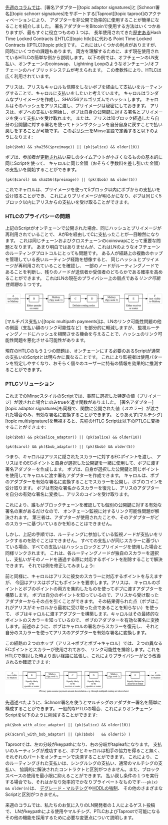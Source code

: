[先週のコラムでは][p4tr sig adaptors]、[署名アダプター][topic adaptor signatures]と
[Schnorr署名][topic schnorr signatures]をサポートする[Taproot][topic taproot]のアクティベーションにより、
アダプターを非公開で効率的に使用することが簡単になることを紹介しました。
署名アダプターをBitcoinで使用する方法はいくつかありますが、最もすぐに役立つものの１つは、
長年使用されてきた[歴史ある][htlc history]Hash Time Locked Contracts ([HTLC][topic htlc])に代わる
Point Time Locked Contracts ([PTLC][topic ptlc])です。
これにはいくつかの利点がありますが、同時にいくつかの課題もあります。
両方を理解するために、まず現在使用されているHTLCの簡単な例から説明します。
以下の例では、オフチェーンのLN支払い、オンチェーンのcoinswap、
Lightning Loopのようなオンチェーン/オフチェーンのハイブリッドシステムが考えられます。
この柔軟性により、HTLCは広く利用されています。

アリスは、アリスもキャロルも信頼をしないボブを経由して支払いをルーティングすることで、キャロルに支払いをしたいと考えています。
キャロルはランダムなプリイメージを作成し、SHA256アルゴリズムでハッシュします。
キャロルはそのハッシュをアリスに渡し、プリイメージは秘密にしておきます。
アリスは、ボブへの支払いを開始し、ボブは自身の公開鍵に対する署名とプリイメージを使って支払いを受け取れます。
または、アリスは10ブロック経過したら自分の公開鍵に対する署名を使ってトランザクションを自分自身に戻すことで払い戻しをすることが可能です。
この[ポリシー][htlc1 minsc]をMinsc言語で定義すると以下のようになります:

```hack
(pk($bob) && sha256($preimage)) || (pk($alice) && older(10))
```

ボブは、参加者が[更新され][htlc2 minsc]払い戻しのタイムアウトが小さくなるものの基本的に同じScriptを使って、
キャロルに同じ金額（おそらく手数料を差し引いた金額）の支払いを開始することができます。

```hack
(pk($carol) && sha256($preimage)) || (pk($bob) && older(5))
```

これでキャロルは、プリイメージを使って5ブロック以内にボブからの支払いを受け取ることができ、
これによりプリイメージが明らかになり、ボブは同じく5ブロック以内にアリスからの支払いを受け取ることができます。

### HTLCのプライバシーの問題

上記のScriptがオンチェーンで公開された場合、同じハッシュとプリイメージが再利用されていることで、
AがBを経由してCに支払ったことが一目瞭然になります。
これは同じチェーンおよびクロスチェーンのcoinswapにとって重要な問題となります。
あまり明白ではありませんが、これはLNのようなオフチェーンのルーティングプロトコルにとっても問題です。
ある人が経路上の複数のホップを管理している長いルーティング経路を想像すると、
同じハッシュとプリイメージが再利用されていることを確認し、
一部のノードがルーティングノードであることを判断し、残りのノードが送信者か受信者のどちらかである確率を高めることができます。
これはLNの現在のプライバシー上の弱点である*リンク可能性問題*の１つです。

![Illustration of HTLC linkability problem](/img/posts/2021-07-ln-linkability1.dot.png)

[マルチパス支払い][topic multipath payments]は、LNのリンク可能性問題の他の側面（支払い額のリンク可能性など）を部分的に軽減しますが、
監視ルーティングノードにハッシュを相関させる機会を与えることで、ハッシュのリンク可能性問題を悪化させる可能性があります。

現在のHTLCのもう１つの問題は、オンチェーンにする必要のあるScriptが通常の支払いのScriptとは明らかに異なることです。
これにより監視者は使用パターンを特定しやすくなり、おそらく個々のユーザーに特有の情報を効果的に推測することができます。

### PTLCソリューション

これまでのMinscスタイルのScriptでは、事前に選択した特定の値（プリイメージ）が渡された場合にのみtrueを返す関数がありました。
[署名アダプター][topic adaptor signatures]も同様で、関数に公開された値（*スカラー*）が渡された場合のみ、有効な署名に変換することができます。
とりあえず[マルチシグ][topic multisignature]を無視すると、先程のHTLC Scriptは以下のPTLCに変換することができます:

```hack
(pk($bob) && pk($alice_adaptor)) || (pk($alice) && older(10))
```

```hack
(pk($carol) && pk($bob_adaptor)) || (pk($bob) && older(5))
```

つまり、キャロルはアリスに隠されたスカラーに対するEC*ポイント*を渡し、
アリスはそのECポイントと自身が選択した公開鍵を一緒に使用して、ボブに渡す署名アダプターを作成します。
ボブは、自身が選択した公開鍵と同じポイントを使用してキャロルに渡す署名アダプターを作成できます。
キャロルは、ボブのアダプターを有効な署名に変換することでスカラーを公開し、ボブのコインを受け取ります。
ボブは有効な署名からスカラーを復元し、アリスのアダプターを自分の有効な署名に変換し、アリスのコインを受け取ります。

これにより、誰もがブロックチェーンを確認しても個別の公開鍵に対する有効な署名の束があるだけなので、
オンチェーン監視に対するリンク可能性問題が解決されます。
第三者は、アダプターが使用されたことや、そのアダプターがどのスカラーに基づいているかを知ることはできません。

しかし、上記の手順では、ルーティングに参加している監視ノードが支払いをリンクするのを防ぐことはできません。
すべての支払いが同じスカラーに基づいている場合、すべての支払いはハッシュロックとプリイメージを使用した場合と同様リンクされます。
これは、各ルーティングノードが独自のスカラーを選択し、支払いがそのノードを通過する際に対応するポイントを削除することで解決できます。
それでは例を修正してみましょう:

前と同様に、キャロルはアリスに彼女のスカラーに対応するポイントを与えますが、
今回はアリスはボブにもポイントを要求します。アリスは、
キャロルのポイントとボブのポイントの両方を集約したものを使ってボブに渡すアダプターを構築します。
ボブは自分のポイントを知っているので、アリスから受け取ったアダプターからその点を引くことができます。
その結果得られた点（ボブはこれがアリスがキャロルから最初に受け取った点であることを知らない）を使って、
ボブはキャロルに渡すアダプターを構築します。キャロルはその最終的なポイントのスカラーを知っているので、
ボブのアダプターを有効な署名に変換します。前述のように、ボブはキャロルの署名からスカラーを復元し、
それと自分のスカラーを使ってアリスのアダプターを有効な署名に変換します。

この経路の２つのホップ（アリス→ボブとボブ→キャロル）では、２つの異なるECポイントとスカラーが使用されており、
リンク可能性を排除します。これをHTLCで検討した時より長い経路に拡張し、これによりプライバシーがどう改善されるか確認できます:

![Illustration of PTLC lack of linkability problem](/img/posts/2021-07-ln-linkability2.dot.png)

先週述べたように、Schnorr署名を使うとマルチシグのアダプター署名を簡単に構成することができます。
一般的なPTLCの場合、これによりオンチェーンScriptを以下のように削減することができます:

```hack
pk($bob_with_alice_adaptor) || (pk($alice) && older(10))
```

```hack
pk($carol_with_bob_adaptor) || (pk($bob)   && older(5) )
```

Taprootでは、左の分岐がkeypathになり、右の分岐がtapleafになります。
支払いのルーティングが成功すると、ボブとキャロルは相手の協力を得ること無く、
それぞれのパートをオンチェーンで決済することができます。
これにより、このルーティングされた支払いは、シングルシグの支払い、通常のマルチシグの支払い、
協調的に解決されたコントラクトと区別がつきません。また、ブロックスペースの使用を最小限に抑えることができます。
払い戻し条件の１つを実行する場合でも、それはかなり効率的でかなりプライベートなものです---`pk(x) && older(n)`は、
[デグレード・マルチシグ][degrading multisig]や[HODLの強制][enforced hodling]、
その他のさまざまなScriptと区別がつきません。

来週のコラムでは、私たちのお気に入りのLN開発者の１人によるゲスト投稿で、
LNがkeypathによる使用やマルチシグ、PTLCおよびTaprootで可能になるその他の機能を採用するために必要な変更点について説明します。

[p4tr sig adaptors]: /ja/preparing-for-taproot/#署名アダプター
[htlc history]: /en/topics/htlc/#history
[htlc1 minsc]: https://min.sc/#c=%2F%2F%20Traditional%20preimage-based%20HTLC%0A%24alice%20%3D%20A%3B%0A%24bob%20%3D%20B%3B%0A%24carol%20%3D%20C%3B%0A%24preimage%20%3D%20H%3B%0A%0A%28pk%28%24bob%29%20%26%26%20sha256%28%24preimage%29%29%20%7C%7C%20%28pk%28%24alice%29%20%26%26%20older%2810%29%29
[htlc2 minsc]: https://min.sc/#c=%2F%2F%20Traditional%20preimage-based%20HTLC%0A%24alice%20%3D%20A%3B%0A%24bob%20%3D%20B%3B%0A%24carol%20%3D%20C%3B%0A%24preimage%20%3D%20H%3B%0A%0A%28pk%28%24carol%29%20%26%26%20sha256%28%24preimage%29%29%20%7C%7C%20%28pk%28%24bob%29%20%26%26%20older%285%29%29
[degrading multisig]: https://github.com/bitcoinops/taproot-workshop/blob/master/3.1-degrading-multisig-case-study.ipynb
[enforced hodling]: https://bitcoin.stackexchange.com/questions/69809/op-checklocktimeverify-op-hodl-script

